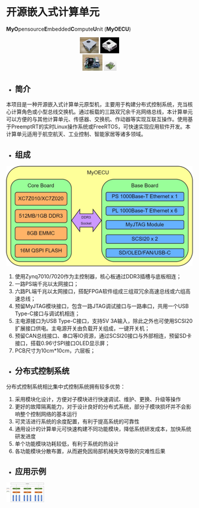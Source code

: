 # 开源嵌入式计算单元

**MyO**pensource**E**mbedded**C**ompute**U**nit (**MyOECU**)

<div align="center"><img src="./img/MyOECU_PIC_1.jpg" style="zoom:5%;" /> <img src="./img/MyOECU_SW_PIC.JPG" style="zoom:5%;" /> 

<div align="center"><img src="./img/MyOECU_PIC_5.jpg" style="zoom:5.3%;" /> <img src="./img/MyOECU_AD_PIC.jpg" style="zoom:3.3%;" />

<div align="left">


- ## 简介

​	本项目是一种开源嵌入式计算单元原型机，主要用于构建分布式控制系统，充当核心计算角色或小型总线交换机。通过板载的三路双冗余千兆网络总线，本计算单元可以方便的与其他计算单元、传感器、交换机、作动器等实现互联互操作。使用基于PreemptRT的实时Linux操作系统或FreeRTOS，可快速实现应用软件开发。本计算单元适用于航空航天、工业控制、智能家居等诸多领域。

- ## 组成

<img src="./img/MyOECUConstitute.jpg" alt="MyOECUConstitute" style="zoom:50%;" />

1. 使用Zynq7010/7020作为主控制器，核心板通过DDR3插槽与底板相连；
2. 一路PS端千兆以太网接口；
3. 六路PL端千兆以太网接口，搭配FPGA软件组成三组双冗余高速总线或六组高速总线；
4. 预留MyJTAG模块接口，包含一路JTAG调试接口与一路串口，共用一个USB Type-C接口与调试机相连；
5. 主电源接口为USB Type-C接口，支持5V 3A输入，除此之外也可使用SCSI20扩展接口供电。主电源开关由负载开关组成，一键开关机；
6. 预留CAN总线接口、串口等IO资源，通过SCSI20接口与外部相连，预留SD卡接口，搭载0.96寸SPI接口OLED显示屏；
7. PCB尺寸为10cm*10cm，六层板；

- ## 分布式控制系统

分布式控制系统相比集中式控制系统拥有较多优势：

1. 采用模块化设计，方便对子模块进行快速调试、维护、更换、升级等操作
2. 更好的故障隔离能力，对于设计良好的分布式系统，部分子模块损坏并不会影响整个控制网络的基本运行
3. 可灵活进行系统的余度配置，有利于提高系统的可靠性
4. 通用设计的计算单元可快速构建不同功能模块，降低系统研发成本，加快系统研发进度
5. 单个功能模块功耗较低，有利于系统的热设计
6. 各功能模块分散布置，从而避免因局部机械失效导致的灾难性后果

- ## 应用示例

<img src="./img/SystemArchitecture.jpg" alt="SystemArchitecture" style="zoom:10%;" />



